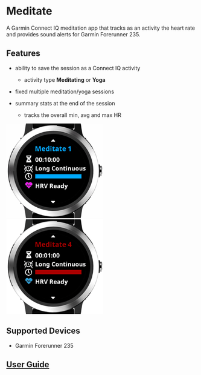 # Meditate

A Garmin Connect IQ meditation app that tracks as an activity the heart rate and provides sound alerts for Garmin Forerunner 235.
## Features

- ability to save the session as a Connect IQ activity
    - activity type **Meditating** or **Yoga**
- fixed multiple meditation/yoga sessions
 
- summary stats at the end of the session
    - tracks the overall min, avg and max HR

![Session picker demo](userGuideScreenshots/sessionPickerDemo.gif)
![Session demo detailed](userGuideScreenshots/sessionDetailedDemo.gif)

## Supported Devices
- Garmin Forerunner 235
 
## [User Guide](UserGuide.md)


